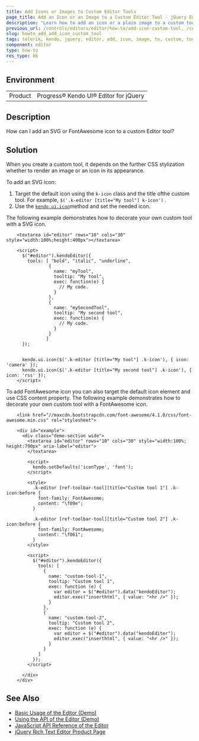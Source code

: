 ```yaml
---
title: Add Icons or Images to Custom Editor Tools
page_title: Add an Icon or an Image to a Custom Editor Tool - jQuery Editor
description: "Learn how to add an icon or a plain image to a custom tool in the Kendo UI for jQuery Editor component."
previous_url: /controls/editors/editor/how-to/add-icon-custom-tool, /controls/editors/editor/how-to/appearance/add-icon-custom-tool
slug: howto_add_add_icon_custom_tool
tags: telerik, kendo, jquery, editor, add, icon, image, to, custom, tool
component: editor
type: how-to
res_type: kb
---
```


## Environment

<table>
 <tr>
  <td>Product</td>
  <td>Progress® Kendo UI® Editor for jQuery</td>
 </tr>
</table>

## Description

How can I add an SVG or FontAwesome icon to a custom Editor tool?

## Solution

When you create a custom tool, it depends on the further CSS stylization whether to render an image or an icon in its appearance.

To add an SVG icon:

1. Target the default icon using the `k-icon` class and the title ofthe custom tool. For example, `$('.k-editor [title="My tool"] k-icon')` .
2. Use the [`kendo.ui.icon`](/api/javascript/ui/ui/methods/icon)method and set the needed icon.


The following example demonstrates how to decorate your own custom tool with a SVG icon.

```dojo
    <textarea id="editor" rows="10" cols="30" style="width:100%;height:400px"></textarea>

    <script>
      $("#editor").kendoEditor({
        tools: [ "bold", "italic", "underline",
                {
                  name: "myTool",
                  tooltip: "My tool",
                  exec: function(e) {
                    // My code.
                  }
                },
                {
                  name: "mySecondTool",
                  tooltip: "My second tool",
                  exec: function(e) {
                    // My code.
                  }
                }
               ]
      });


      kendo.ui.icon($('.k-editor [title="My tool"] .k-icon'), { icon: 'camera' });
      kendo.ui.icon($('.k-editor [title="My second tool"] .k-icon'), { icon: 'rss' });
    </script>
```

To add FontAwesome icon you can also target the default icon element and use CSS content property.
The following example demonstrates how to decorate your own custom tool with a FontAwesome icon.

```dojo
    <link href="//maxcdn.bootstrapcdn.com/font-awesome/4.1.0/css/font-awesome.min.css" rel="stylesheet">
    
    <div id="example">
      <div class="demo-section wide">
        <textarea id="editor" rows="10" cols="30" style="width:100%; height:790px" aria-label="editor">
        </textarea>

        <script>
          kendo.setDefaults('iconType', 'font');
        </script>

        <style>
          .k-editor [ref-toolbar-tool][title="Custom tool 1"] .k-icon:before {
            font-family: FontAwesome;
            content: "\f09e";
          }

          .k-editor [ref-toolbar-tool][title="Custom tool 2"] .k-icon:before {
            font-family: FontAwesome;
            content: "\f061";
          }
        </style>

        <script>
          $("#editor").kendoEditor({
            tools: [
              {
                name: "custom-tool-1",
                tooltip: "Custom tool 1",
                exec: function (e) {
                  var editor = $("#editor").data("kendoEditor");
                  editor.exec("inserthtml", { value: "<hr />" });
                }
              },
              {
                name: "custom-tool-2",
                tooltip: "Custom tool 2",
                exec: function (e) {
                  var editor = $("#editor").data("kendoEditor");
                  editor.exec("inserthtml", { value: "<hr />" });
                }
              }
            ]
          });
        </script>

      </div>
    </div>
```


## See Also

* [Basic Usage of the Editor (Demo)](https://demos.telerik.com/kendo-ui/editor/index)
* [Using the API of the Editor (Demo)](https://demos.telerik.com/kendo-ui/editor/api)
* [JavaScript API Reference of the Editor](/api/javascript/ui/editor)
* [jQuery Rich Text Editor Product Page](https://www.telerik.com/kendo-jquery-ui/rich-text-editor)
